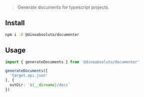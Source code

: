 
> Generate documents for typescript projects.

## Install
```bash
npm i -D @dinoabsoluto/documenter
```

## Usage

```typescript
import { generateDocuments } from '@dinoabsoluto/documenter'

generateDocuments([
  'target.api.json'
], {
  outDir: `${__dirname}/docs`
})
```
